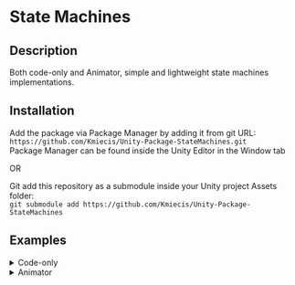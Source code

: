 # State Machines

## Description

Both code-only and Animator, simple and lightweight state machines implementations.

## Installation

Add the package via Package Manager by adding it from git URL:  
`https://github.com/Kmiecis/Unity-Package-StateMachines.git`  
Package Manager can be found inside the Unity Editor in the Window tab

OR

Git add this repository as a submodule inside your Unity project Assets folder:  
`git submodule add https://github.com/Kmiecis/Unity-Package-StateMachines`


## Examples

<details>
<summary>Code-only</summary>
<p>

### Code-only state machine example
#### The logic is implemented only through code and executed on its side

```cs
public class Player : MonoBehaviour
{
    private SM_IStateMachine _stateMachine;

    public bool IsGrounded
    {
        get => // Returns adequatelly
    }

    public bool HasJumpInput
    {
        get => // Returns adequatelly
    }

    public void Jump()
    {
        // Perform jump action
        // Run jump animation
    }

    public void Idle()
    {
        // Run idle animation
    }

    private void Awake()
    {
        _stateMachine = new SM_StateMachine()
            .WithState(new IdleState(this))
            .WithState(new JumpState(this));
    }

    private void Update()
    {
        _stateMachine.Execute();
    }
}

public class IdleState : SM_AState<Player>
{
    public IdleState(Player context) :
        base(context)
    {
        WithTransition<JumpState>(CanJump);
    }

    private bool CanJump()
    {
        return _context.HasJumpInput && _context.IsGrounded;
    }

    protected override void OnStart()
    {
        base.OnStart();

        _context.Idle();
    }
}

public class JumpState : SM_AState<Player>
{
    public JumpState(Player context) :
        base(context)
    {
        WithTransition<IdleState>(IsIdle);
    }

    private bool IsIdle()
    {
        return _context.IsGrounded;
    }

    protected override void OnStart()
    {
        base.OnStart();

        _context.Jump();
    }
}
```

</p>
</details>

<details>
<summary>Animator</summary>
<p>

### Animator state machine example
#### The logic is implemented both in code and in Unity Animator window, which mostly takes care of transitions between states

```cs
public class Player : MonoBehaviour
{
    public Animator animator;

    public bool IsGrounded
    {
        get => // Returns adequatelly
    }

    public bool HasJumpInput
    {
        get => // Returns adequatelly
    }

    public void Jump()
    {
        // Perform jump action
    }

    private void Awake()
    {
        var behaviours = animator.GetBehaviours<APlayerStateBehaviour>();
        foreach (var behaviour in behaviours)
        {
            behaviour.Setup(animator, this);
            behaviour.Enable();
        }
    }
}

public abstract class APlayerStateBehaviour : SM_AAnimatorBehaviour<Player>
{
    private static readonly int kIsGrounded = Animator.StringToHash("IsGrounded");
    private static readonly int kHasJumpInput = Animator.StringToHash("HasJumpInput");

    protected override void OnEnter()
    {
        base.OnEnter();

        UpdateParameters();
    }

    protected override void OnUpdate()
    {
        base.OnUpdate();

        UpdateParameters();
    }

    private void UpdateParameters()
    {
        _animator.SetBool(kIsGrounded, _context.IsGrounded);
        _animator.SetBool(kHasJumpInput, _context.HasJumpInput);
    }
}

public class PlayerIdleStateBehaviour : APlayerStateBehaviour
{
}

public class PlayerJumpStateBehaviour : APlayerStateBehaviour
{
    protected override void OnEnter()
    {
        base.OnEnter();

        _context.Jump();
    }
}
```

</p>
</details>
